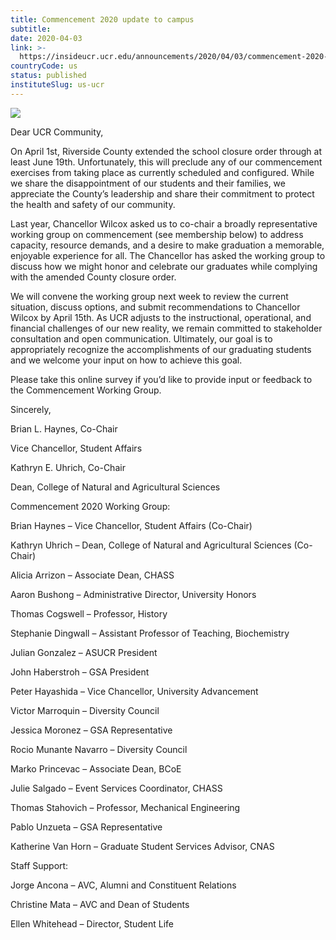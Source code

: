 ```yaml
---
title: Commencement 2020 update to campus
subtitle: 
date: 2020-04-03
link: >-
  https://insideucr.ucr.edu/announcements/2020/04/03/commencement-2020-update-campus
countryCode: us
status: published
instituteSlug: us-ucr
---
```

![](https://insideucr.ucr.edu/profiles/custom/ucr_news_profile/themes/custom/ucr_news/favicon.ico)

Dear UCR Community,

On April 1st, Riverside County extended the school closure order through at least June 19th. Unfortunately, this will preclude any of our commencement exercises from taking place as currently scheduled and configured. While we share the disappointment of our students and their families, we appreciate the County’s leadership and share their commitment to protect the health and safety of our community.

Last year, Chancellor Wilcox asked us to co-chair a broadly representative working group on commencement (see membership below) to address capacity, resource demands, and a desire to make graduation a memorable, enjoyable experience for all. The Chancellor has asked the working group to discuss how we might honor and celebrate our graduates while complying with the amended County closure order.

We will convene the working group next week to review the current situation, discuss options, and submit recommendations to Chancellor Wilcox by April 15th. As UCR adjusts to the instructional, operational, and financial challenges of our new reality, we remain committed to stakeholder consultation and open communication. Ultimately, our goal is to appropriately recognize the accomplishments of our graduating students and we welcome your input on how to achieve this goal.

Please take this online survey if you’d like to provide input or feedback to the Commencement Working Group.

Sincerely,

Brian L. Haynes, Co-Chair

Vice Chancellor, Student Affairs

Kathryn E. Uhrich, Co-Chair

Dean, College of Natural and Agricultural Sciences

Commencement 2020 Working Group:

Brian Haynes – Vice Chancellor, Student Affairs (Co-Chair)

Kathryn Uhrich – Dean, College of Natural and Agricultural Sciences (Co-Chair)

Alicia Arrizon – Associate Dean, CHASS

Aaron Bushong – Administrative Director, University Honors

Thomas Cogswell – Professor, History

Stephanie Dingwall – Assistant Professor of Teaching, Biochemistry

Julian Gonzalez – ASUCR President

John Haberstroh – GSA President

Peter Hayashida – Vice Chancellor, University Advancement

Victor Marroquin – Diversity Council

Jessica Moronez – GSA Representative

Rocio Munante Navarro – Diversity Council

Marko Princevac – Associate Dean, BCoE

Julie Salgado – Event Services Coordinator, CHASS

Thomas Stahovich – Professor, Mechanical Engineering

Pablo Unzueta – GSA Representative

Katherine Van Horn – Graduate Student Services Advisor, CNAS

Staff Support:

Jorge Ancona – AVC, Alumni and Constituent Relations

Christine Mata – AVC and Dean of Students

Ellen Whitehead – Director, Student Life

